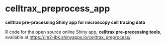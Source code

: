 # celltrax_preprocess_app
__celltrax pre-processing Shiny app for microscopy cell tracing data__

R code for the open source online Shiny app, __celltrax pre-precessing tools__, available at https://im2-ibk.shinyapps.io/celltrax_preprocess/.
